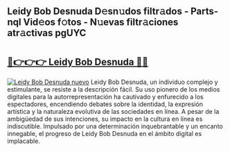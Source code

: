 ## Leidy Bob Desnuda D𝚎sn𝚞dos filtr𝚊dos - Parts-nql Vid𝚎os f𝚘tos - N𝚞evas filtr𝚊ciones atr𝚊ctivas pgUYC

# <h2><a href="http://mb7zwae.tromn.icu/?c=Leidy+Bob+Desnuda">🔗👉👉👉 Leidy Bob Desnuda 🔗🔗</a></h2>

[![Leidy Bob Desnuda nuevo](https://i.imgur.com/pEAQMta.gif)](http://mb7zwae.tromn.icu/?c=Leidy+Bob+Desnuda)
Leidy Bob Desnuda, un individuo complejo y estimulante, se resiste a la descripción fácil. Su uso pionero de los medios digitales para la autorrepresentación ha cautivado y enfurecido a los espectadores, encendiendo debates sobre la identidad, la expresión artística y la naturaleza evolutiva de las sociedades en línea. A pesar de la ambigüedad de sus intenciones, su impacto en la cultura en línea es indiscutible. Impulsado por una determinación inquebrantable y un encanto innegable, el progreso de Leidy Bob Desnuda en el ámbito digital es implacable.
